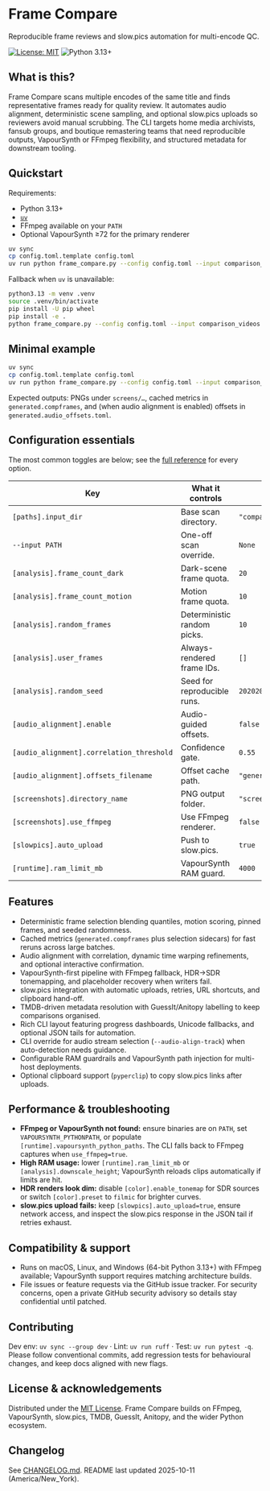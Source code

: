 # Frame Compare

Reproducible frame reviews and slow.pics automation for multi-encode QC.

<!-- tags: frame comparison, ffmpeg, vapoursynth, slow.pics, tmdb, cli -->

[![License: MIT](https://img.shields.io/badge/license-MIT-blue.svg)](LICENSE)
![Python 3.13+](https://img.shields.io/badge/python-3.13+-3776ab.svg)

## What is this?

Frame Compare scans multiple encodes of the same title and finds
representative frames ready for quality review. It automates audio
alignment, deterministic scene sampling, and optional slow.pics uploads
so reviewers avoid manual scrubbing. The CLI targets home media
archivists, fansub groups, and boutique remastering teams that need
reproducible outputs, VapourSynth or FFmpeg flexibility, and structured
metadata for downstream tooling.

## Quickstart

Requirements:

- Python 3.13+
- [`uv`](https://docs.astral.sh/uv/)
- FFmpeg available on your `PATH`
- Optional VapourSynth ≥72 for the primary renderer

```bash
uv sync
cp config.toml.template config.toml
uv run python frame_compare.py --config config.toml --input comparison_videos
```

Fallback when `uv` is unavailable:

```bash
python3.13 -m venv .venv
source .venv/bin/activate
pip install -U pip wheel
pip install -e .
python frame_compare.py --config config.toml --input comparison_videos
```

## Minimal example

```bash
uv sync
cp config.toml.template config.toml
uv run python frame_compare.py --config config.toml --input comparison_videos
```

Expected outputs: PNGs under `screens/…`, cached metrics in
`generated.compframes`, and (when audio alignment is enabled) offsets in
`generated.audio_offsets.toml`.

## Configuration essentials

The most common toggles are below; see the
[full reference](docs/README_REFERENCE.md) for every option.

<!-- markdownlint-disable MD013 -->
| Key | What it controls | Default | Example |
| --- | --- | --- | --- |
| `[paths].input_dir` | Base scan directory. | `"comparison_videos"` | `input_dir="comparison_videos"` |
| `--input PATH` | One-off scan override. | `None` | `--input /data/releases` |
| `[analysis].frame_count_dark` | Dark-scene frame quota. | `20` | `frame_count_dark=12` |
| `[analysis].frame_count_motion` | Motion frame quota. | `10` | `frame_count_motion=24` |
| `[analysis].random_frames` | Deterministic random picks. | `10` | `random_frames=8` |
| `[analysis].user_frames` | Always-rendered frame IDs. | `[]` | `user_frames=[10,200,501]` |
| `[analysis].random_seed` | Seed for reproducible runs. | `20202020` | `random_seed=1337` |
| `[audio_alignment].enable` | Audio-guided offsets. | `false` | `enable=true` |
| `[audio_alignment].correlation_threshold` | Confidence gate. | `0.55` | `correlation_threshold=0.65` |
| `[audio_alignment].offsets_filename` | Offset cache path. | `"generated.audio_offsets.toml"` | `offsets_filename="cache/audio.toml"` |
| `[screenshots].directory_name` | PNG output folder. | `"screens"` | `directory_name="frames"` |
| `[screenshots].use_ffmpeg` | Use FFmpeg renderer. | `false` | `use_ffmpeg=true` |
| `[slowpics].auto_upload` | Push to slow.pics. | `true` | `auto_upload=false` |
| `[runtime].ram_limit_mb` | VapourSynth RAM guard. | `4000` | `ram_limit_mb=4096` |
<!-- markdownlint-restore -->

## Features

- Deterministic frame selection blending quantiles, motion scoring,
  pinned frames, and seeded randomness.
- Cached metrics (`generated.compframes` plus selection sidecars) for
  fast reruns across large batches.
- Audio alignment with correlation, dynamic time warping refinements,
  and optional interactive confirmation.
- VapourSynth-first pipeline with FFmpeg fallback, HDR→SDR tonemapping,
  and placeholder recovery when writers fail.
- slow.pics integration with automatic uploads, retries, URL shortcuts,
  and clipboard hand-off.
- TMDB-driven metadata resolution with GuessIt/Anitopy labelling to keep
  comparisons organised.
- Rich CLI layout featuring progress dashboards, Unicode fallbacks, and
  optional JSON tails for automation.
- CLI override for audio stream selection (`--audio-align-track`) when
  auto-detection needs guidance.
- Configurable RAM guardrails and VapourSynth path injection for
  multi-host deployments.
- Optional clipboard support (`pyperclip`) to copy slow.pics links after
  uploads.

## Performance & troubleshooting

- **FFmpeg or VapourSynth not found:** ensure binaries are on `PATH`, set
  `VAPOURSYNTH_PYTHONPATH`, or populate
  `[runtime].vapoursynth_python_paths`. The CLI falls back to FFmpeg
  captures when `use_ffmpeg=true`.
- **High RAM usage:** lower `[runtime].ram_limit_mb` or
  `[analysis].downscale_height`; VapourSynth reloads clips automatically
  if limits are hit.
- **HDR renders look dim:** disable `[color].enable_tonemap` for SDR
  sources or switch `[color].preset` to `filmic` for brighter curves.
- **slow.pics upload fails:** keep `[slowpics].auto_upload=true`, ensure
  network access, and inspect the slow.pics response in the JSON tail if
  retries exhaust.

## Compatibility & support

- Runs on macOS, Linux, and Windows (64-bit Python 3.13+) with FFmpeg
  available; VapourSynth support requires matching architecture builds.
- File issues or feature requests via the GitHub issue tracker. For
  security concerns, open a private GitHub security advisory so details
  stay confidential until patched.

## Contributing

Dev env: `uv sync --group dev` · Lint: `uv run ruff` · Test: `uv run pytest -q`.
Please follow conventional commits, add regression tests for behavioural
changes, and keep docs aligned with new flags.

## License & acknowledgements

Distributed under the [MIT License](LICENSE). Frame Compare builds on
FFmpeg, VapourSynth, slow.pics, TMDB, GuessIt, Anitopy, and the wider
Python ecosystem.

## Changelog

See [CHANGELOG.md](CHANGELOG.md). README last updated 2025-10-11
(America/New_York).
